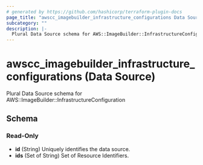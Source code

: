 ```yaml
---
# generated by https://github.com/hashicorp/terraform-plugin-docs
page_title: "awscc_imagebuilder_infrastructure_configurations Data Source - terraform-provider-awscc"
subcategory: ""
description: |-
  Plural Data Source schema for AWS::ImageBuilder::InfrastructureConfiguration
---
```


# awscc_imagebuilder_infrastructure_configurations (Data Source)

Plural Data Source schema for AWS::ImageBuilder::InfrastructureConfiguration



<!-- schema generated by tfplugindocs -->
## Schema

### Read-Only

- **id** (String) Uniquely identifies the data source.
- **ids** (Set of String) Set of Resource Identifiers.


